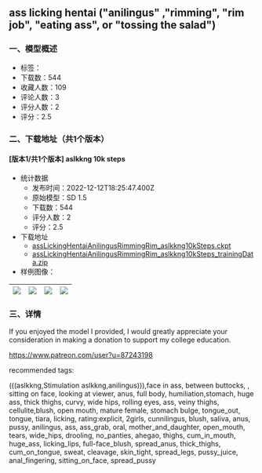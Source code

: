 ## ass licking hentai ("anilingus" ,"rimming", "rim job", "eating ass", or "tossing the salad")
### 一、模型概述

- 标签：
- 下载数：544
- 收藏人数：109
- 评论人数：3
- 评分人数：2
- 评分：2.5

### 二、下载地址（共1个版本）

#### [版本1/共1个版本] aslkkng 10k steps

- 统计数据
  - 发布时间：2022-12-12T18:25:47.400Z
  - 原始模型：SD 1.5
  - 下载数：544
  - 评分人数：2
  - 评分：2.5
- 下载地址
  - [assLickingHentaiAnilingusRimmingRim_aslkkng10kSteps.ckpt](https://civitai.com/api/download/models/1365)
  - [assLickingHentaiAnilingusRimmingRim_aslkkng10kSteps_trainingData.zip](https://civitai.com/api/download/models/1365?type=Training%20Data)
- 样例图像：

| <img src="https://image.civitai.com/xG1nkqKTMzGDvpLrqFT7WA/7d40f147-a0c1-4ebb-18f2-647a22c09a00/width=450/12042.jpeg" /> | <img src="https://image.civitai.com/xG1nkqKTMzGDvpLrqFT7WA/a41be686-bd93-4b37-23e5-de580d210c00/width=450/12041.jpeg" /> | <img src="https://image.civitai.com/xG1nkqKTMzGDvpLrqFT7WA/e180cea8-1282-4fda-a318-ddec9879d400/width=450/12040.jpeg" /> | <img src="https://image.civitai.com/xG1nkqKTMzGDvpLrqFT7WA/aa17601c-1791-4a7a-4127-e4e5aee8b700/width=450/12039.jpeg" /> |
| ---- | ---- | ---- | ---- |


### 三、详情
<p>If you enjoyed the model I provided, I would greatly appreciate your consideration in making a donation to support my college education.</p><p><a target="_blank" rel="ugc" href="https://www.patreon.com/user?u=87243198">https://www.patreon.com/user?u=87243198</a></p><p></p><p>recommended tags:</p><p>(((aslkkng,Stimulation aslkkng,anilingus))),face in ass, between buttocks, , sitting on face, looking at viewer, anus, full body, humiliation,stomach, huge ass, thick thighs, curvy, wide hips, rolling eyes, ass, veiny thighs, cellulite,blush, open mouth, mature female, stomach bulge, tongue_out, tongue, tiara, licking, rating:explicit, 2girls, cunnilingus, blush, saliva, anus, pussy, anilingus, ass, ass_grab, oral, mother_and_daughter, open_mouth, tears, wide_hips, drooling, no_panties, ahegao, thighs, cum_in_mouth, huge_ass, licking_lips, full-face_blush, spread_anus, thick_thighs, cum_on_tongue, sweat, cleavage, skin_tight, spread_legs, pussy_juice, anal_fingering, sitting_on_face, spread_pussy</p>